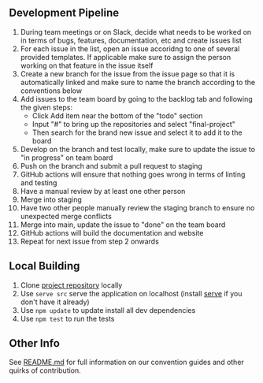 ## Development Pipeline
1. During team meetings or on Slack, decide what needs to be worked on in terms of bugs, features, documentation, etc and create issues list
2. For each issue in the list, open an issue accoridng to one of several provided templates. If applicable make sure to assign the person working on that feature in the issue itself
3. Create a new branch for the issue from the issue page so that it is automatically linked and make sure to name the branch according to the conventions below 
4. Add issues to the team board by going to the backlog tab and following the given steps:
    -  Click Add item near the bottom of the "todo" section
    - Input "#" to bring up the repositories and select "final-project"
    - Then search for the brand new issue and select it to add it to the board
5. Develop on the branch and test locally, make sure to update the issue to "in progress" on team board
6. Push on the branch and submit a pull request to staging
7. GitHub actions will ensure that nothing goes wrong in terms of linting and testing
8. Have a manual review by at least one other person
9. Merge into staging
10. Have two other people manually review the staging branch to ensure no unexpected merge conflicts
11. Merge into main, update the issue to "done" on the team board
12. GitHub actions will build the documentation and website
13. Repeat for next issue from step 2 onwards

## Local Building
1. Clone [project repository](https://github.com/cse110-sp24-group26/final-project) locally
2. Use `serve src` serve the application on localhost (install [serve](https://www.npmjs.com/package/serve) if you don't have it already)
3. Use `npm update` to update install all dev dependencies
4. Use `npm test` to run the tests

## Other Info
See [README.md](https://github.com/cse110-sp24-group26/final-project/blob/main/README.md) for full information on our convention guides 
and other quirks of contribution.
